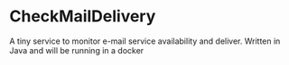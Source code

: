 # CheckMailDelivery
A tiny service to monitor e-mail service availability and deliver. Written in Java and will be running in a docker
